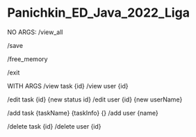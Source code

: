 # Panichkin_ED_Java_2022_Liga

NO ARGS:
/view_all

/save

/free_memory

/exit

WITH ARGS
/view task {id}
/view user {id}

/edit task {id} {new status id}
/edit user {id} {new userName}

/add task {taskName} {taskInfo} {}
/add user {name}

/delete task {id}
/delete user {id}

